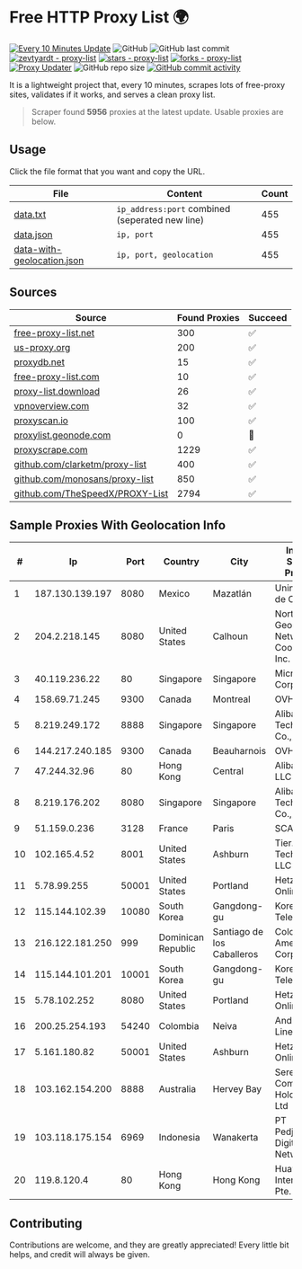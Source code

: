 
# Free HTTP Proxy List 🌍

[![Every 10 Minutes Update](https://github.com/mertguvencli/http-proxy-list/actions/workflows/main.yml/badge.svg?branch=main)](https://github.com/mertguvencli/http-proxy-list/actions/workflows/main.yml)
![GitHub](https://img.shields.io/github/license/mertguvencli/http-proxy-list)
![GitHub last commit](https://img.shields.io/github/last-commit/mertguvencli/http-proxy-list)
[![zevtyardt - proxy-list](https://img.shields.io/static/v1?label=zevtyardt&message=proxy-list&color=blue&logo=github)](https://github.com/zevtyardt/proxy-list "Go to GitHub repo")
[![stars - proxy-list](https://img.shields.io/github/stars/zevtyardt/proxy-list?style=social)](https://github.com/zevtyardt/proxy-list)
[![forks - proxy-list](https://img.shields.io/github/forks/zevtyardt/proxy-list?style=social)](https://github.com/zevtyardt/proxy-list)
[![Proxy Updater](https://github.com/zevtyardt/proxy-list/workflows/Proxy%20Updater/badge.svg)](https://github.com/zevtyardt/proxy-list/actions?query=workflow:"Proxy+Updater")
![GitHub repo size](https://img.shields.io/github/repo-size/zevtyardt/proxy-list)
[![GitHub commit activity](https://img.shields.io/github/commit-activity/m/zevtyardt/proxy-list?logo=commits)](https://github.com/zevtyardt/proxy-list/commits/main)

It is a lightweight project that, every 10 minutes, scrapes lots of free-proxy sites, validates if it works, and serves a clean proxy list.

> Scraper found **5956** proxies at the latest update. Usable proxies are below.

## Usage

Click the file format that you want and copy the URL.

|File|Content|Count|
|----|-------|-----|
|[data.txt](https://raw.githubusercontent.com/mertguvencli/http-proxy-list/main/proxy-list/data.txt)|`ip_address:port` combined (seperated new line)|455|
|[data.json](https://raw.githubusercontent.com/mertguvencli/http-proxy-list/main/proxy-list/data.json)|`ip, port`|455|
|[data-with-geolocation.json](https://raw.githubusercontent.com/mertguvencli/http-proxy-list/main/proxy-list/data-with-geolocation.json)|`ip, port, geolocation`|455|

## Sources

|Source|Found Proxies|Succeed|
|------|-------------|-------|
|[free-proxy-list.net](https://free-proxy-list.net)|300|✅|
|[us-proxy.org](https://www.us-proxy.org)|200|✅|
|[proxydb.net](http://proxydb.net)|15|✅|
|[free-proxy-list.com](https://free-proxy-list.com/?page=&port=&type%5B%5D=http&type%5B%5D=https&up_time=0&search=Search)|10|✅|
|[proxy-list.download](https://www.proxy-list.download/HTTP)|26|✅|
|[vpnoverview.com](https://vpnoverview.com/privacy/anonymous-browsing/free-proxy-servers)|32|✅|
|[proxyscan.io](https://www.proxyscan.io)|100|✅|
|[proxylist.geonode.com](https://proxylist.geonode.com/api/proxy-list?limit=300&page=1&sort_by=lastChecked&sort_type=desc&protocols=http,https)|0|🚫|
|[proxyscrape.com](https://api.proxyscrape.com/v2/?request=displayproxies&protocol=http&timeout=10000&country=all&ssl=all&anonymity=all)|1229|✅|
|[github.com/clarketm/proxy-list](https://raw.githubusercontent.com/clarketm/proxy-list/master/proxy-list-raw.txt)|400|✅|
|[github.com/monosans/proxy-list](https://raw.githubusercontent.com/monosans/proxy-list/main/proxies/http.txt)|850|✅|
|[github.com/TheSpeedX/PROXY-List](https://raw.githubusercontent.com/TheSpeedX/PROXY-List/master/http.txt)|2794|✅|


## Sample Proxies With Geolocation Info

|#|Ip|Port|Country|City|Internet Service Provider|
|-|--|----|-------|----|-------------------------|
|1|187.130.139.197|8080|Mexico|Mazatlán|Uninet S.A. de C.V.|
|2|204.2.218.145|8080|United States|Calhoun|North Georgia Network Cooperative, Inc.|
|3|40.119.236.22|80|Singapore|Singapore|Microsoft Corporation|
|4|158.69.71.245|9300|Canada|Montreal|OVH SAS|
|5|8.219.249.172|8888|Singapore|Singapore|Alibaba (US) Technology Co., Ltd.|
|6|144.217.240.185|9300|Canada|Beauharnois|OVH SAS|
|7|47.244.32.96|80|Hong Kong|Central|Alibaba.com LLC|
|8|8.219.176.202|8080|Singapore|Singapore|Alibaba (US) Technology Co., Ltd.|
|9|51.159.0.236|3128|France|Paris|SCALEWAY|
|10|102.165.4.52|8001|United States|Ashburn|Tier.Net Technologies LLC|
|11|5.78.99.255|50001|United States|Portland|Hetzner Online GmbH|
|12|115.144.102.39|10080|South Korea|Gangdong-gu|Korea Telecom|
|13|216.122.181.250|999|Dominican Republic|Santiago de los Caballeros|Colocation America Corporation|
|14|115.144.101.201|10001|South Korea|Gangdong-gu|Korea Telecom|
|15|5.78.102.252|8080|United States|Portland|Hetzner Online GmbH|
|16|200.25.254.193|54240|Colombia|Neiva|Andinet ON Line|
|17|5.161.180.82|50001|United States|Ashburn|Hetzner Online GmbH|
|18|103.162.154.200|8888|Australia|Hervey Bay|Serenitas Communities Holdings Pty Ltd|
|19|103.118.175.154|6969|Indonesia|Wanakerta|PT Pedjoeang Digital Networks|
|20|119.8.120.4|80|Hong Kong|Hong Kong|Huawei International Pte. LTD|



## Contributing

Contributions are welcome, and they are greatly appreciated! Every
little bit helps, and credit will always be given.


